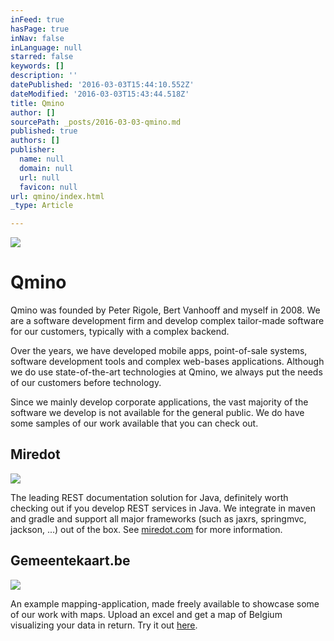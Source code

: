 ```yaml
---
inFeed: true
hasPage: true
inNav: false
inLanguage: null
starred: false
keywords: []
description: ''
datePublished: '2016-03-03T15:44:10.552Z'
dateModified: '2016-03-03T15:43:44.518Z'
title: Qmino
author: []
sourcePath: _posts/2016-03-03-qmino.md
published: true
authors: []
publisher:
  name: null
  domain: null
  url: null
  favicon: null
url: qmino/index.html
_type: Article

---
```

![](https://s3-us-west-2.amazonaws.com/the-grid-img/p/cd34daed1045e43d9feb2b2cb38f85df88745b6e.png)

# Qmino

Qmino was founded by Peter Rigole, Bert Vanhooff and myself in 2008\. We are a software development firm and develop complex tailor-made software for our customers, typically with a complex backend.

Over the years, we have developed mobile apps, point-of-sale systems, software development tools and complex web-bases applications. Although we do use state-of-the-art technologies at Qmino, we always put the needs of our customers before technology. 

Since we mainly develop corporate applications, the vast majority of the software we develop is not available for the general public. We do have some samples of our work available that you can check out.

## Miredot
![](https://the-grid-user-content.s3-us-west-2.amazonaws.com/c485d0de-05eb-4c7e-82e4-cadc457bac78.png)

The leading REST documentation solution for Java, definitely worth checking out if you develop REST services in Java. We integrate in maven and gradle and support all major frameworks (such as jaxrs, springmvc, jackson, ...) out of the box. See [miredot.com][0] for more information.

## Gemeentekaart.be
![](https://the-grid-user-content.s3-us-west-2.amazonaws.com/f2288661-6f11-4c67-8aa6-a4a0dedc2e9f.PNG)

An example mapping-application, made freely available to showcase some of our work with maps. Upload an excel and get a map of Belgium visualizing your data in return. Try it out [here][1].

[0]: http://www.miredot.com/
[1]: http://www.gemeentekaart.be/